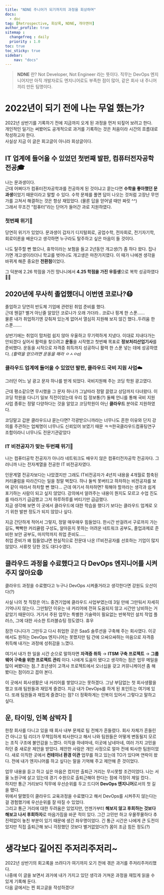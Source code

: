 ```yaml
---
title: "NDNE 주니어가 되기까지의 과정을 회상하며"
docs: 
  - doc
tag: [Retrospective, 회상록, NDNE, 개아엔아]
author_profile: true
sitemap :
  changefreq : daily
  priority : 1.0
toc: true
toc_sticky: true
sidebar:
    nav: "docs"
---
```


> **NDNE** 란?
Not Developer, Not Engineer 라는 뜻이다.
직무는 DevOps 엔지니어지만 아직 개발자로도 엔지니어로도 부족한 점이 많아,
같은 회사 내 주니어끼리 만든 팀명이다.
> 

# 2022년이 되기 전에 나는 무얼 했는가?

2022년 상반기를 기록하기 전에 지금까지 오게 된 과정을 먼저 되짚어 보려고 한다.  
개인적인 일기는 써봤어도 공개적으로 과거를 기록하는 것은 처음이라 시간의 흐름대로 작성하고자 한다.  
사실상 지금 이 글은 회고글이 아니라 회상글이다.

## IT 업계에 들어올 수 있었던 첫번째 발판, 컴퓨터전자공학 전공🎓

나는 문과생이다.  
근데 어쩌다가 컴퓨터전자공학과를 전공하게 된 것이냐고 묻는다면 **수학을 좋아했던 문과생**이었기 때문이라고 말할 수 있다. 수학 문제를 풀면 답이 나오는 것처럼 고장난 무언가를 고쳐서 해결하는 것은 항상 재밌었다. (물론 답을 얻어낼 때만 짜릿 ^^)  
그래서 무조건 “컴퓨터”라는 단어가 들어간 과로 지원하였다.

### 첫번째 위기🚨

당연히 위기가 있었다. 문과생이 갑자기 디지털회로, 공업수학, 전자회로, 전기자기학, 회로이론을 배운다고 생각하면 누구라도 탈주하고 싶은 마음이 들 것이다.

나도 탈주할 뻔 했으나, 휴학이라는 보험을 들고 2년동안 개고생(?) 좀 하다 왔다. 집나가면 개고생이라더니 학교를 벗어나도 개고생은 마찬가지였다. 이 때가 나에겐 생각을 바뀌게 해준 중요한 **전환점**이었다.

그 덕분에 2.26 학점을 가진 망나니에서 **4.25 학점을 가진 우등생**으로 복학 성공하였다✌🏻

## 2020년에 무사히 졸업했더니 이번엔 코로나?😷

졸업하고 당연히 반도체 기업에 관련된 취업 준비를 했다.  
근데 웬걸? 별거 아닌줄 알았던 코로나가 오래 가더라.. 코로나 핑계 한 스푼……  
물론 내가 취업하기엔 갖춰져 있는게 없어서 열심히 지원해 보지 않긴 했다..두려움 한 스푼…….

상반기에는 취업이 맘처럼 쉽지 않아 우울하고 무기력하게 지냈다. 이대로 지내다가는 안되겠다 싶어서 활력을 찾으려고 **운동**을 시작했고 첫번째 목표로 **정보처리산업기사**를 준비했다. 운동을 시작으로 자격증 취득까지 성공하니 활력 한 스푼 넣는 데에 성공하였다. *(활력을 얻으려면 운동을 해라 ㅇㅅㅇa)*

### 클라우드 업계에 들어올 수 있었던 발판, 클라우드 국비 지원 사업☁️

그러던 어느 날 광고 문자 하나를 받게 되었다. 국비지원해 주는 코딩 학원 광고였다.

근데 평소같으면 무시했을 그 문자 하나가 그날따라 정말 끌렸고 상담까지 다녀왔다. 이 코딩 학원을 다니기 일보 직전이었는데 우리 집 정보통(?) 둘째 언니를 통해 국비 지원 사업 종류는 정말 다양하다는 것을 알았고 코딩학원이 아닌 **클라우드** 분야로 지원하였다.

코딩말고 갑분 클라우드냐 묻는다면? 각광받으니까라는 너무나도 흔한 이유와 단지 강의를 주관하는 업체명이 너무나도 신뢰있어 보였기 때문 ㅋㅋ한국클라우드컴퓨팅연구조합이라니 너무나도 전문기관같았다

### IT 비전공자가 맞는 두번째 위기🚨

나는 컴퓨터공학 전공자가 아니라 네트워크도 배우지 않은 컴퓨터전자공학 전공자다. 그러니까 나는 전자계열을 전공한 IT 비전공자였다.

인문계열 전공자보다는 나았겠지만 그래도 IT비전공자가 4년치 내용을 4개월로 함축된 커리큘럼을 따라간다는 일을 정말 벅찼다. 하나 둘씩 못버티고 하차하는 비전공자를 보며 같이 따라서 하차할 뻔 했다… 근데 여기서 하차하면? 뭐해야 할까라는 생각과 쉽게 포기하는 사람이 되고 싶지 않았다. 강의에서 알려주는 내용이 뭔지도 모르고 수업 진도를 따라가기 급급했고 그저 하루하루를 버티기만 급급했다.  
지금 생각해 보면 이 곳에서 클라우드에 대한 학습을 했다기 보다는 클라우드 업계로 오기 위한 발판 정도가 되지 않았나 싶다.

지금 간단하게 적어서 그렇지, 정말 매우매우 힘들었다. 한시간 반걸려서 구로까지 가는 길도, 빡빡한 커리큘럼 구성도, 알아듣지 못하는 어려운 네트워크 공부도, 졸업과제로 준비한 보안 공부도, 마지막까지 취업 준비도…..  
취업 준비가 왜 힘들었냐면 현실적으로 전문대 나온 IT비전공자를 선호하는 기업이 많지 않았다. 서류컷 당한 것도 대다수였다.

## 클라우드 과정을 수료했다고 다 DevOps 엔지니어를 시켜주지 않아요😩

클라우드 과정을 수료했다고 누구나 DevOps 시켜줄거라고 생각한다면 강원도 오산이다(?)

사실 나의 첫 직장은 어느 중견기업에 클라우드 사업부였는데 3일 만에 그만둬서 자세히 기억나지 않는다. 그만뒀던 이유는 내 커리어에 전혀 도움되지 않고 시간만 낭비하는 거 같았기 때문이다. 거기서 주된 업무는 특별한 기술력이 필요없는 반복적인 설치 작업 플러스, 그에 대한 사소한 트러블슈팅 정도였다. 휴우

잠깐 다니다가 그만두고 다시 취업한 곳은 SaaS 솔루션을 구축해 주는 회사였다. 이곳에서도 원하는 DevOps 엔지니어는 못했지만 팀 간에 으쌰으쌰하는 마음으로 자격증 취득해 내가는 과정에 성취감을 느꼈다.

여기서 내가 한 일을 시간 순으로 말하자면 **자격증 취득** → **ITSM 구축 프로젝트** → **그룹웨어 구축을 위한 프로젝트 관리** 이다. 나에게 도움이 됐다고 생각하는 점은 업무 메일을 많이 써봤다는 점..? 초년생이 고객사 프로젝트에서 오너십을 갖고 커뮤니케이션 좀 해봤다는 점이라고 꼽아 본다.

이 곳에서 회사생활은 내 커리어를 쌓았다고는 못하겠다. 그냥 부담없는 첫 회사생활을 했고 또래 팀원들과 재밌게 즐겼다. 지금 내가 DevOps를 하게 된 포인트는 여기에 있다. 또래 팀원들과 재밌게 즐겼다는 점? 더 정확하게는 인복이 있어서 그렇다고 말하고 싶다.

## 운, 타이밍, 인복 삼박자 🥁

한창 회사를 다니고 있을 때 회사 내부 문제로 팀 전체가 흔들렸다. 회사 자체가 흔들린 건 아니고 팀 리더가 무책임하게 퇴사한다고 해서 나와 팀원들은 어떻게 변동될지 모르는 조직 구조에 불안감을 느꼈다. 이직을 하네마네, 이곳에 남네마네, 여러 가지 고민을 하던 중 새로운 제안을 받았다. 제안한 사람은 개인 사정으로 얼마 전에 퇴사한 팀원이었다. 새로 이직한 곳에서 **컨테이너 환경 이관** 업무를 하고 있는데 TO가 있다며 연락이 왔다. 전에 내가 엔지니어를 하고 싶다는 말을 기억해 주고 제안해 준 것이었다.

업무 내용을 듣고 하고 싶은 마음은 컸지만 출퇴근 거리는 무시못할 조건이었다. 나는 서울 노원구에 살고 있는데 경기 수원으로 출퇴근해야 한다는 점에 걱정이 제일 컸다..  
하지만 통근 거리보다 직무에 우선순위를 두고 드디어 **DevOps 엔지니어**로서의 첫 길을 뗐다.  
위에서 말했듯이 클라우드 교육과정을 수료했다고 해서 DevOps를 시켜주지 않는다는 걸 경험했기에 우선순위를 잘 따질 수 있었다.  
그리고 통근 거리에 대한 두려움은 있었지만, 언젠가부터 **해보지 않고 후회하는 것보다 해보고 나서 후회하자**로 마음가짐을 바꾼 적이 있다. 그간 고민만 하고 우물쭈물하다 추진력없이 놓친 부분이 있기 때문에 생긴 좌우명이었다. 긴 통근 시간은 나에게 큰 도전이었지만 직접 출퇴근해 보니 걱정했던 것보다 별거없었다(?) 몸이 조금 힘든 정도(?)

# 생각보다 길어진 주저리주저리~

2022년 상반기의 회고록을 쓰려다가 여기까지 오기 전에 겪은 과거를 주저리주저리했다.  
나중에 이 글을 보면서 과거에 내가 가지고 있던 생각과 거쳐온 과정을 재밌게 읽을 수 있게 기록해 둔다.  
다음 글에서는 찐 회고글을 작성하겠다!